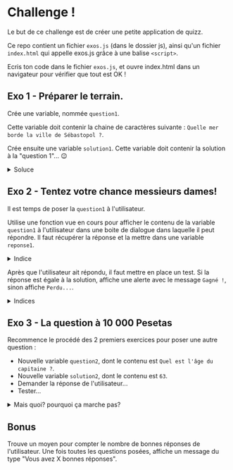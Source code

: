 # Challenge !

Le but de ce challenge est de créer une petite application de quizz.

Ce repo contient un fichier `exos.js` (dans le dossier js), ainsi qu'un fichier `index.html` qui appelle exos.js grâce à une balise `<script>`.

Ecris ton code dans le fichier `exos.js`, et ouvre index.html dans un navigateur pour vérifier que tout est OK !

## Exo 1 - Préparer le terrain.

Crée une variable, nommée `question1`.

Cette variable doit contenir la chaine de caractères suivante : `Quelle mer borde la ville de Sébastopol ?`.

Crée ensuite une variable `solution1`. Cette variable doit contenir la solution à la "question 1"... :wink:

<details>
<summary>Soluce</summary>

C'est `la mer Noire`.

</details>

## Exo 2 - Tentez votre chance messieurs dames!

Il est temps de poser la `question1` à l'utilisateur.

Utilise une fonction vue en cours pour afficher le contenu de la variable `question1` à l'utilisateur dans une boite de dialogue dans laquelle il peut répondre. Il faut récupérer la réponse et la mettre dans une variable `reponse1`.

<details>
<summary>Indice</summary>

https://developer.mozilla.org/fr/docs/Web/API/Window/prompt

</details>

Après que l'utilisateur ait répondu, il faut mettre en place un test. Si la réponse est égale à la solution, affiche une alerte avec le message `Gagné !`, sinon affiche `Perdu...`.

<details>
<summary>Indices</summary>

- https://developer.mozilla.org/fr/docs/Web/API/Window/alert

- https://kourou.oclock.io/ressources/fiche-recap/conditions/
</details>

## Exo 3 - La question à 10 000 Pesetas

Recommence le procédé des 2 premiers exercices pour poser une autre question :

- Nouvelle variable `question2`, dont le contenu est `Quel est l'âge du capitaine ?`.
- Nouvelle variable `solution2`, dont le contenu est `63`.
- Demander la réponse de l'utilisateur...
- Tester...

<details>
<summary>Mais quoi? pourquoi ça marche pas?</summary>

- `prompt` renvoie toujours une chaine de caractères.

- `63` quant à lui, est un Number...

  <details>
  <summary>Oui... et?</summary>

  - https://developer.mozilla.org/fr/docs/Web/JavaScript/Reference/Objets_globaux/parseInt
  </details>

</details>

## Bonus

Trouve un moyen pour compter le nombre de bonnes réponses de l'utilisateur. Une fois toutes les questions posées, affiche un message du type "Vous avez X bonnes réponses".
